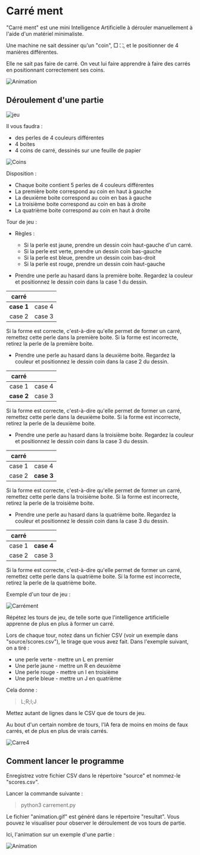 
# Carré ment

"Carré ment" est une mini Intelligence Artificielle à dérouler manuellement à l'aide d'un matériel minimaliste.

Une machine ne sait dessiner qu'un "coin", □ ⛶, et le positionner de 4 manières différentes.

Elle ne sait pas faire de carré. On veut lui faire apprendre à faire des carrés en positionnant correctement ses coins.



![Animation](resultat/animation.gif "Animation")

## Déroulement d'une partie

![jeu](docs/dispo.jpg "jeu")

Il vous faudra :

- des perles de 4 couleurs différentes
- 4 boites
- 4 coins de carré, dessinés sur une feuille de papier

![Coins](docs/coins.jpg "Coins")

Disposition :

- Chaque boite contient 5 perles de 4 couleurs différentes
- La première boite correspond au coin en haut à gauche
- La deuxième boite correspond au coin en bas à gauche
- La troisième boite correspond au coin en bas à droite
- La quatrième boite correspond au coin en haut à droite

Tour de jeu :

- Règles :
  - Si la perle est jaune, prendre un dessin coin haut-gauche d'un carré.
  - Si la perle est verte, prendre un dessin coin bas-gauche
  - Si la perle est bleue, prendre un dessin coin bas-droit
  - Si la perle est rouge, prendre un dessin coin haut-gauche

- Prendre une perle au hasard dans la première boite. Regardez la couleur et positionnez le dessin coin dans la case 1 du dessin.

| carré |   |
|:--:|:--:|
| **case 1** |  case 4 |
| case 2 |  case 3 |

Si la forme est correcte, c'est-à-dire qu'elle permet de former un carré, remettez cette perle dans la première boite. Si la forme est incorrecte, retirez la perle de la première boite.

- Prendre une perle au hasard dans la deuxième boite. Regardez la couleur et positionnez le dessin coin dans la case 2 du dessin.

| carré |    |
|:--:|:--:|
| case 1 |  case 4 |
| **case 2** |  case 3 |

Si la forme est correcte, c'est-à-dire qu'elle permet de former un carré, remettez cette perle dans la deuxième boite. Si la forme est incorrecte, retirez la perle de la deuxième boite.

- Prendre une perle au hasard dans la troisième boite. Regardez la couleur et positionnez le dessin coin dans la case 3 du dessin.

| carré |   |
|:--:|:--:|
| case 1 |  case 4 |
| case 2 |  **case 3** |

Si la forme est correcte, c'est-à-dire qu'elle permet de former un carré, remettez cette perle dans la troisième boite. Si la forme est incorrecte, retirez la perle de la troisième boite.

 - Prendre une perle au hasard dans la quatrième boite. Regardez la couleur et positionnez le dessin coin dans la case 3 du dessin.

| carré |   |
|:--:|:--:|
| case 1 |  **case 4** |
| case 2 |  case 3 |

Si la forme est correcte, c'est-à-dire qu'elle permet de former un carré, remettez cette perle dans la quatrième boite. Si la forme est incorrecte, retirez la perle de la quatrième boite.

Exemple d'un tour de jeu :

![Carrément](docs/carrement.jpg "Carrément")

Répétez les tours de jeu, de telle sorte que l'intelligence artificielle apprenne de plus en plus à former un carré.

Lors de chaque tour, notez dans un fichier CSV (voir un exemple dans "source/scores.csv"), le tirage que vous avez fait. Dans l'exemple suivant, on a tiré :

- une perle verte - mettre un L en premier
- Une perle jaune - mettre un R en deuxième
- Une perle rouge - mettre un I en troisième
- Une perle bleue - mettre un J en quatrième

Cela donne :

> L;R;I;J

Mettez autant de lignes dans le CSV que de tours de jeu.

Au bout d'un certain nombre de tours, l'IA fera de moins en moins de faux carrés, et de plus en plus de vrais carrés.

![Carre4](docs/carre4.jpg "Carre4")

## Comment lancer le programme

Enregistrez votre fichier CSV dans le répertoire "source" et nommez-le "scores.csv".

Lancer la commande suivante :

> python3 carrement.py

Le fichier "animation.gif" est généré dans le répertoire "resultat". Vous pouvez le visualiser pour observer le déroulement de vos tours de partie.

Ici, l'animation sur un exemple d'une partie :

![Animation](docs/animation.gif "Animation")